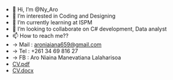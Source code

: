 - 👋 Hi, I’m @Ny_Aro
- 👀 I’m interested in Coding and Designing
- 🌱 I’m currently learning at ISPM 
- 💞️ I’m looking to collaborate on C# development, Data analyst
- 📫 How to reach me??
- -> Mail    : aroniaiana659@gmail.com
- -> Tel     : +261 34 69 816 27
- -> FB      : Aro Niaina Manevatiana Lalaharisoa
- [CV.pdf](https://github.com/Ny-Aro/Ny-Aro/files/8169392/CV.pdf)
- [CV.docx](https://github.com/Ny-Aro/Ny-Aro/files/8169394/CV.docx)

<!---
Ny-Aro/Ny-Aro is a ✨ special ✨ repository because its `README.md` (this file) appears on your GitHub profile.
You can click the Preview link to take a look at your changes.
--->
